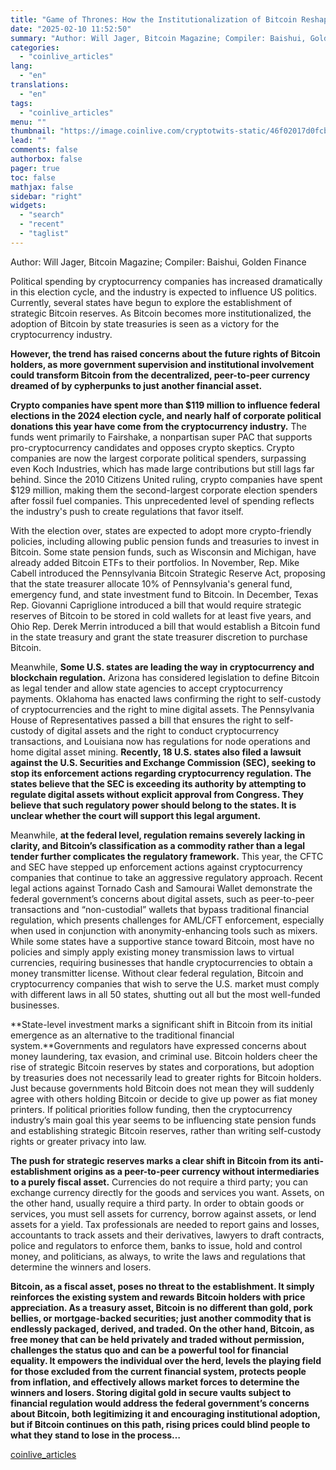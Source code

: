 ```yaml
---
title: "Game of Thrones: How the Institutionalization of Bitcoin Reshapes Its Future"
date: "2025-02-10 11:52:50"
summary: "Author: Will Jager, Bitcoin Magazine; Compiler: Baishui, Golden FinancePolitical spending by cryptocurrency companies has increased dramatically in this election cycle, and the industry is expected to influence US politics. Currently, several states have begun to explore the establishment of strategic Bitcoin reserves. As Bitcoin becomes more institutionalized, the adoption of..."
categories:
  - "coinlive_articles"
lang:
  - "en"
translations:
  - "en"
tags:
  - "coinlive_articles"
menu: ""
thumbnail: "https://image.coinlive.com/cryptotwits-static/46f02017d0fcbb222f05e192b34a1466.jpg"
lead: ""
comments: false
authorbox: false
pager: true
toc: false
mathjax: false
sidebar: "right"
widgets:
  - "search"
  - "recent"
  - "taglist"
---
```


Author: Will Jager, Bitcoin Magazine; Compiler: Baishui, Golden Finance

Political spending by cryptocurrency companies has increased dramatically in this election cycle, and the industry is expected to influence US politics. Currently, several states have begun to explore the establishment of strategic Bitcoin reserves. As Bitcoin becomes more institutionalized, the adoption of Bitcoin by state treasuries is seen as a victory for the cryptocurrency industry.

**However, the trend has raised concerns about the future rights of Bitcoin holders, as more government supervision and institutional involvement could transform Bitcoin from the decentralized, peer-to-peer currency dreamed of by cypherpunks to just another financial asset.**

**Crypto companies have spent more than $119 million to influence federal elections in the 2024 election cycle, and nearly half of corporate political donations this year have come from the cryptocurrency industry.** The funds went primarily to Fairshake, a nonpartisan super PAC that supports pro-cryptocurrency candidates and opposes crypto skeptics. Crypto companies are now the largest corporate political spenders, surpassing even Koch Industries, which has made large contributions but still lags far behind. Since the 2010 Citizens United ruling, crypto companies have spent $129 million, making them the second-largest corporate election spenders after fossil fuel companies. This unprecedented level of spending reflects the industry's push to create regulations that favor itself.

With the election over, states are expected to adopt more crypto-friendly policies, including allowing public pension funds and treasuries to invest in Bitcoin. Some state pension funds, such as Wisconsin and Michigan, have already added Bitcoin ETFs to their portfolios. In November, Rep. Mike Cabell introduced the Pennsylvania Bitcoin Strategic Reserve Act, proposing that the state treasurer allocate 10% of Pennsylvania's general fund, emergency fund, and state investment fund to Bitcoin. In December, Texas Rep. Giovanni Capriglione introduced a bill that would require strategic reserves of Bitcoin to be stored in cold wallets for at least five years, and Ohio Rep. Derek Merrin introduced a bill that would establish a Bitcoin fund in the state treasury and grant the state treasurer discretion to purchase Bitcoin.

Meanwhile, **Some U.S. states are leading the way in cryptocurrency and blockchain regulation.** Arizona has considered legislation to define Bitcoin as legal tender and allow state agencies to accept cryptocurrency payments. Oklahoma has enacted laws confirming the right to self-custody of cryptocurrencies and the right to mine digital assets. The Pennsylvania House of Representatives passed a bill that ensures the right to self-custody of digital assets and the right to conduct cryptocurrency transactions, and Louisiana now has regulations for node operations and home digital asset mining. **Recently, 18 U.S. states also filed a lawsuit against the U.S. Securities and Exchange Commission (SEC), seeking to stop its enforcement actions regarding cryptocurrency regulation. The states believe that the SEC is exceeding its authority by attempting to regulate digital assets without explicit approval from Congress. They believe that such regulatory power should belong to the states. It is unclear whether the court will support this legal argument.** 

Meanwhile, **at the federal level, regulation remains severely lacking in clarity, and Bitcoin’s classification as a commodity rather than a legal tender further complicates the regulatory framework.** This year, the CFTC and SEC have stepped up enforcement actions against cryptocurrency companies that continue to take an aggressive regulatory approach. Recent legal actions against Tornado Cash and Samourai Wallet demonstrate the federal government’s concerns about digital assets, such as peer-to-peer transactions and “non-custodial” wallets that bypass traditional financial regulation, which presents challenges for AML/CFT enforcement, especially when used in conjunction with anonymity-enhancing tools such as mixers. While some states have a supportive stance toward Bitcoin, most have no policies and simply apply existing money transmission laws to virtual currencies, requiring businesses that handle cryptocurrencies to obtain a money transmitter license. Without clear federal regulation, Bitcoin and cryptocurrency companies that wish to serve the U.S. market must comply with different laws in all 50 states, shutting out all but the most well-funded businesses.

**State-level investment marks a significant shift in Bitcoin from its initial emergence as an alternative to the traditional financial system.**Governments and regulators have expressed concerns about money laundering, tax evasion, and criminal use. Bitcoin holders cheer the rise of strategic Bitcoin reserves by states and corporations, but adoption by treasuries does not necessarily lead to greater rights for Bitcoin holders. Just because governments hold Bitcoin does not mean they will suddenly agree with others holding Bitcoin or decide to give up power as fiat money printers. If political priorities follow funding, then the cryptocurrency industry’s main goal this year seems to be influencing state pension funds and establishing strategic Bitcoin reserves, rather than writing self-custody rights or greater privacy into law.

**The push for strategic reserves marks a clear shift in Bitcoin from its anti-establishment origins as a peer-to-peer currency without intermediaries to a purely fiscal asset.** Currencies do not require a third party; you can exchange currency directly for the goods and services you want. Assets, on the other hand, usually require a third party. In order to obtain goods or services, you must sell assets for currency, borrow against assets, or lend assets for a yield. Tax professionals are needed to report gains and losses, accountants to track assets and their derivatives, lawyers to draft contracts, police and regulators to enforce them, banks to issue, hold and control money, and politicians, as always, to write the laws and regulations that determine the winners and losers.

**Bitcoin, as a fiscal asset, poses no threat to the establishment. It simply reinforces the existing system and rewards Bitcoin holders with price appreciation. As a treasury asset, Bitcoin is no different than gold, pork bellies, or mortgage-backed securities; just another commodity that is endlessly packaged, derived, and traded. On the other hand, Bitcoin, as free money that can be held privately and traded without permission, challenges the status quo and can be a powerful tool for financial equality. It empowers the individual over the herd, levels the playing field for those excluded from the current financial system, protects people from inflation, and effectively allows market forces to determine the winners and losers. Storing digital gold in secure vaults subject to financial regulation would address the federal government’s concerns about Bitcoin, both legitimizing it and encouraging institutional adoption, but if Bitcoin continues on this path, rising prices could blind people to what they stand to lose in the process…**

[coinlive_articles](https://www.coinlive.com/news/game-of-thrones-how-the-institutionalization-of-bitcoin-reshapes-its)
